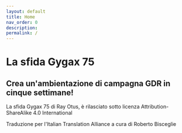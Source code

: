 ```yaml
---
layout: default
title: Home
nav_order: 0
description:
permalink: /
---
```


# La sfida Gygax 75
## Crea un'ambientazione di campagna GDR in cinque settimane!
La sfida Gygax 75 di Ray Otus, è rilasciato sotto licenza Attribution-ShareAlike 4.0 International

Traduzione per l'Italian Translation Alliance a cura di Roberto Bisceglie